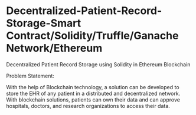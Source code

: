 # Decentralized-Patient-Record-Storage-Smart Contract/Solidity/Truffle/Ganache Network/Ethereum
Decentralized Patient Record  Storage using Solidity in Ethereum Blockchain

Problem Statement:

With the help of Blockchain technology, a solution can be 
developed to store the EHR of any patient in a distributed and decentralized 
network. With blockchain solutions, patients can own their data and can 
approve hospitals, doctors, and research organizations to access their data.
